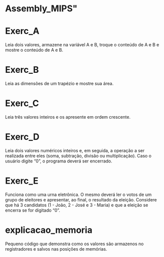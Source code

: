# Assembly_MIPS" 

# Exerc_A
  Leia dois valores, armazene na variável A e B, troque o conteúdo de A e B e mostre o conteúdo de A e B.

# Exerc_B
  Leia as dimensões de um trapézio e mostre sua área.

# Exerc_C
  Leia três valores inteiros e os apresente em ordem crescente.

# Exerc_D
  Leia dois valores numéricos inteiros e, em seguida, a operação a ser realizada entre
eles (soma, subtração, divisão ou multiplicação). Caso o usuário digite “0”, o programa
deverá ser encerrado.

# Exerc_E
  Funciona como uma urna eletrônica. O mesmo deverá ler o votos de um grupo de eleitores e apresentar, ao final, o resultado da eleição. Considere que há 3 candidatos (1 - João, 2 - José e 3 - Maria) e que a eleição se encerra se for digitado “0”.

# explicacao_memoria
  Pequeno código que demonstra como os valores são armazenos no registradores e salvos nas posições de memórias.